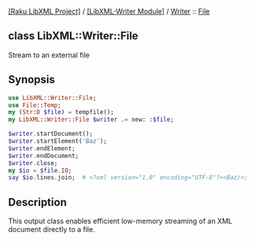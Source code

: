 [[Raku LibXML Project]](https://libxml-raku.github.io)
 / [[LibXML-Writer Module]](https://libxml-raku.github.io/LibXML-Writer-raku)
 / [Writer](https://libxml-raku.github.io/LibXML-Writer-raku/Writer)
 :: [File](https://libxml-raku.github.io/LibXML-Writer-raku/Writer/File)

class LibXML::Writer::File
--------------------------

Stream to an external file

Synopsis
--------

```raku
use LibXML::Writer::File;
use File::Temp;
my (Str:D $file) = tempfile();
my LibXML::Writer::File $writer .= new: :$file;

$writer.startDocument();
$writer.startElement('Baz');
$writer.endElement;
$writer.endDocument;
$writer.close;
my $io = $file.IO;
say $io.lines.join;  # <?xml version="1.0" encoding="UTF-8"?><Baz/>;
```

Description
-----------

This output class enables efficient low-memory streaming of an XML document directly to a file.

